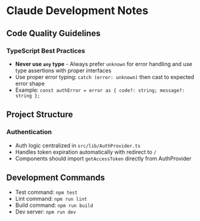 # Claude Development Notes

## Code Quality Guidelines

### TypeScript Best Practices
- **Never use `any` type** - Always prefer `unknown` for error handling and use type assertions with proper interfaces
- Use proper error typing: `catch (error: unknown)` then cast to expected error shape
- Example: `const authError = error as { code?: string; message?: string };`

## Project Structure

### Authentication
- Auth logic centralized in `src/lib/AuthProvider.ts`
- Handles token expiration automatically with redirect to `/`
- Components should import `getAccessToken` directly from AuthProvider

## Development Commands
- Test command: `npm test`
- Lint command: `npm run lint`
- Build command: `npm run build`
- Dev server: `npm run dev`